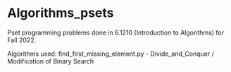 # Algorithms_psets
Pset programming problems done in 6.1210 (Introduction to Algorithms) for Fall 2022.

Algorithms used: 
find_first_missing_element.py - Divide_and_Conquer / Modification of Binary Search 
